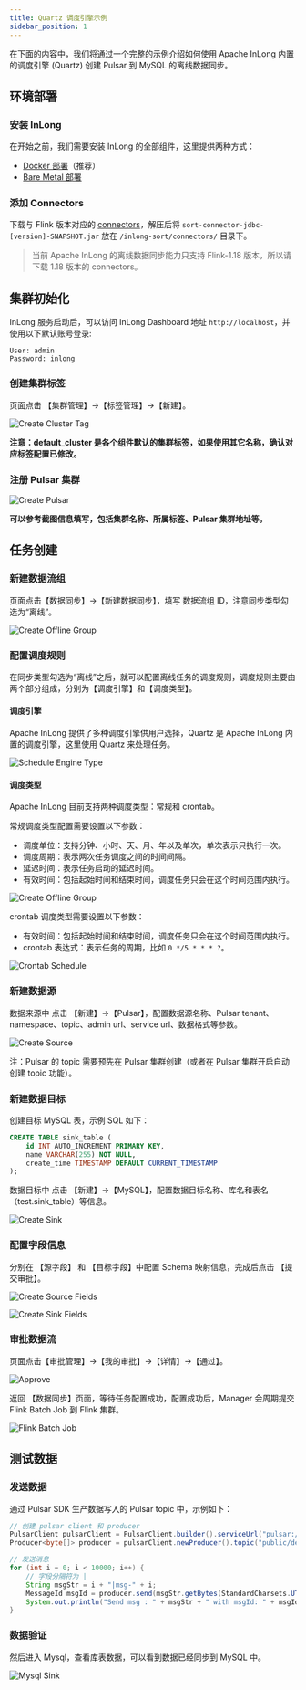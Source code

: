 ```yaml
---
title: Quartz 调度引擎示例
sidebar_position: 1
---
```


在下面的内容中，我们将通过一个完整的示例介绍如何使用 Apache InLong 内置的调度引擎 (Quartz) 创建 Pulsar 到 MySQL 的离线数据同步。

## 环境部署
### 安装 InLong

在开始之前，我们需要安装 InLong 的全部组件，这里提供两种方式：
- [Docker 部署](deployment/docker.md)（推荐）
- [Bare Metal 部署](deployment/bare_metal.md)

### 添加 Connectors

下载与 Flink 版本对应的 [connectors](https://inlong.apache.org/zh-CN/downloads)，解压后将 `sort-connector-jdbc-[version]-SNAPSHOT.jar` 放在 `/inlong-sort/connectors/` 目录下。
> 当前 Apache InLong 的离线数据同步能力只支持 Flink-1.18 版本，所以请下载 1.18 版本的 connectors。

## 集群初始化
InLong 服务启动后，可以访问 InLong Dashboard 地址 `http://localhost`，并使用以下默认账号登录:
```properties
User: admin
Password: inlong
```
### 创建集群标签
页面点击 【集群管理】→【标签管理】→【新建】。

![Create Cluster Tag](img/pulsar_mysql/quartz/cluster_tag.png)

**注意：default_cluster 是各个组件默认的集群标签，如果使用其它名称，确认对应标签配置已修改。**

### 注册 Pulsar 集群

![Create Pulsar](img/pulsar_mysql/quartz/pulsar.png)

**可以参考截图信息填写，包括集群名称、所属标签、Pulsar 集群地址等。**

## 任务创建
### 新建数据流组
页面点击【数据同步】→【新建数据同步】，填写 数据流组 ID，注意同步类型勾选为“离线”。

![Create Offline Group](img/pulsar_mysql/quartz/create_offline_group.png)

### 配置调度规则
在同步类型勾选为“离线”之后，就可以配置离线任务的调度规则，调度规则主要由两个部分组成，分别为【调度引擎】和【调度类型】。

#### 调度引擎
Apache InLong 提供了多种调度引擎供用户选择，Quartz 是 Apache InLong 内置的调度引擎，这里使用 Quartz 来处理任务。

![Schedule Engine Type](img/pulsar_mysql/quartz/schedule_engine_type.png)

#### 调度类型
 Apache InLong 目前支持两种调度类型：常规和 crontab。

常规调度类型配置需要设置以下参数：
- 调度单位：支持分钟、小时、天、月、年以及单次，单次表示只执行一次。
- 调度周期：表示两次任务调度之间的时间间隔。
- 延迟时间：表示任务启动的延迟时间。
- 有效时间：包括起始时间和结束时间，调度任务只会在这个时间范围内执行。

![Create Offline Group](img/pulsar_mysql/quartz/normal_schedule.png)

crontab 调度类型需要设置以下参数：
- 有效时间：包括起始时间和结束时间，调度任务只会在这个时间范围内执行。
- crontab 表达式：表示任务的周期，比如 `0 */5 * * * ?`。

![Crontab Schedule](img/pulsar_mysql/quartz/cron_schedule.png)

### 新建数据源

数据来源中 点击 【新建】→【Pulsar】，配置数据源名称、Pulsar tenant、namespace、topic、admin url、service url、数据格式等参数。

![Create Source](img/pulsar_mysql/quartz/source.png)

注：Pulsar 的 topic 需要预先在 Pulsar 集群创建（或者在 Pulsar 集群开启自动创建 topic 功能）。

### 新建数据目标

创建目标 MySQL 表，示例 SQL 如下：
```sql
CREATE TABLE sink_table (
    id INT AUTO_INCREMENT PRIMARY KEY,
    name VARCHAR(255) NOT NULL,
    create_time TIMESTAMP DEFAULT CURRENT_TIMESTAMP
);
```

数据目标中 点击 【新建】→【MySQL】，配置数据目标名称、库名和表名（test.sink_table）等信息。

![Create Sink](img/pulsar_mysql/quartz/sink.png)

### 配置字段信息

分别在 【源字段】 和 【目标字段】中配置 Schema 映射信息，完成后点击 【提交审批】。

![Create Source Fields](img/pulsar_mysql/quartz/source_field.png)

![Create Sink Fields](img/pulsar_mysql/quartz/sink_field.png)

### 审批数据流

页面点击【审批管理】->【我的审批】->【详情】->【通过】。

![Approve](img/pulsar_mysql/quartz/approve.png)

返回 【数据同步】页面，等待任务配置成功，配置成功后，Manager 会周期提交 Flink Batch Job 到 Flink 集群。

![Flink Batch Job](img/pulsar_mysql/quartz/flink_batch_job.png)

## 测试数据
### 发送数据

通过 Pulsar SDK 生产数据写入的 Pulsar topic 中，示例如下：
```java
// 创建 pulsar client 和 producer
PulsarClient pulsarClient = PulsarClient.builder().serviceUrl("pulsar://localhost:6650").build();
Producer<byte[]> producer = pulsarClient.newProducer().topic("public/default/test").create();

// 发送消息
for (int i = 0; i < 10000; i++) {
    // 字段分隔符为 |
    String msgStr = i + "|msg-" + i;
    MessageId msgId = producer.send(msgStr.getBytes(StandardCharsets.UTF_8));
    System.out.println("Send msg : " + msgStr + " with msgId: " + msgId);
}
```

### 数据验证

然后进入 Mysql，查看库表数据，可以看到数据已经同步到 MySQL 中。

![Mysql Sink](img/pulsar_mysql/quartz/mysql_sink.png)
